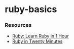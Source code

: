 # ruby-basics

### Resources
- [Ruby: Learn Ruby in 1 Hour](http://xahlee.info/ruby/ruby_basics.html)
- [Ruby in Twenty Minutes](https://www.ruby-lang.org/en/documentation/quickstart/)
